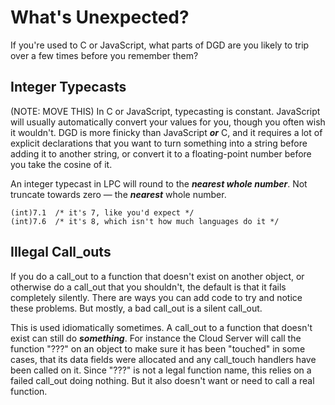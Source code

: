 # What's Unexpected?

If you're used to C or JavaScript, what parts of DGD are you likely to trip over a few times before you remember them?

## Integer Typecasts

(NOTE: MOVE THIS) In C or JavaScript, typecasting is constant. JavaScript will usually automatically convert your values for you, though you often wish it wouldn't. DGD is more finicky than JavaScript ***or*** C, and it requires a lot of explicit declarations that you want to turn something into a string before adding it to another string, or convert it to a floating-point number before you take the cosine of it.

An integer typecast in LPC will round to the ***nearest whole number***. Not truncate towards zero &mdash; the ***nearest*** whole number.

```
(int)7.1  /* it's 7, like you'd expect */
(int)7.6  /* it's 8, which isn't how much languages do it */
```

## Illegal Call_outs

If you do a call_out to a function that doesn't exist on another object, or otherwise do a call_out that you shouldn't, the default is that it fails completely silently. There are ways you can add code to try and notice these problems. But mostly, a bad call_out is a silent call_out.

This is used idiomatically sometimes. A call_out to a function that doesn't exist can still do ***something***. For instance the Cloud Server will call the function "???" on an object to make sure it has been "touched" in some cases, that its data fields were allocated and any call_touch handlers have been called on it. Since "???" is not a legal function name, this relies on a failed call_out doing nothing. But it also doesn't want or need to call a real function.
